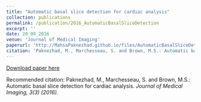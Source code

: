 ```yaml
---
title: "Automatic basal slice detection for cardiac analysis"
collection: publications
permalink: /publication/2016_AutomaticBasalSliceDetection
excerpt: ''
date: 20_09_2016
venue: 'Journal of Medical Imaging'
paperurl: 'http://MahsaPaknezhad.github.io/files/AutomaticBasalSliceDetection.pdf'
citation: 'Paknezhad, M., Marchesseau, S. and Brown, M.S.: Automatic basal slice detection for cardiac analysis. <i>Journal of Medical Imaging<i>, 3(3) (2016)'
---
```


[Download paper here](http://MahsaPaknezhad.github.io/files/AutomaticBasalSliceDetection.pdf)

Recommended citation: Paknezhad, M., Marchesseau, S. and Brown, M.S.: Automatic basal slice detection for cardiac analysis. <i>Journal of Medical Imaging<i>, 3(3) (2016).
